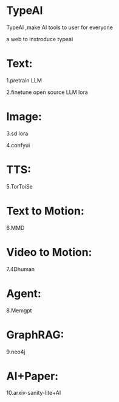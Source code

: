 # TypeAI
TypeAI ,make AI tools to user for  everyone

a web to instroduce typeai

# Text:

1.pretrain LLM

2.finetune open source LLM lora


# Image:

3.sd lora

4.confyui


# TTS:

5.TorToiSe

# Text to Motion:

6.MMD

# Video to Motion:

7.4Dhuman

# Agent:

8.Memgpt

# GraphRAG:

9.neo4j

# AI+Paper:

10.arxiv-sanity-lite+AI

